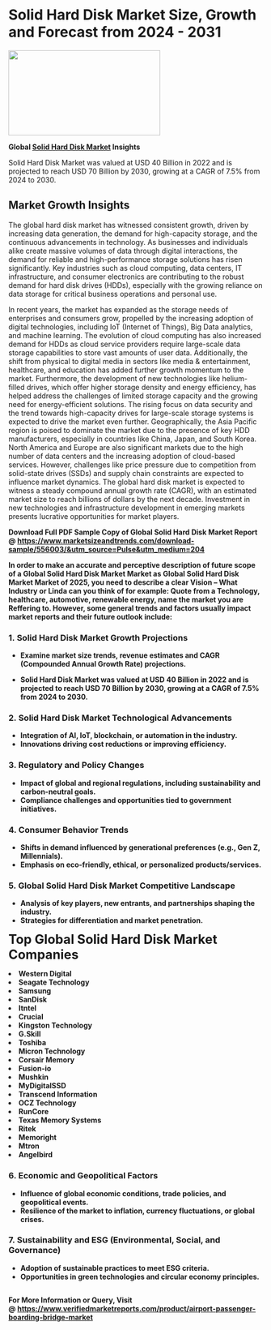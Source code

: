 <H1>Solid Hard Disk Market Size, Growth and Forecast from 2024 - 2031</H1><img class="aligncenter size-medium wp-image-584254" src="https://thirdeyenews.in/wp-content/uploads/2024/09/Global-Market-Research-300x168.jpeg" alt="" width="300" height="168" /><p><strong>Global&nbsp;<a href="https://www.marketsizeandtrends.com/download-sample/556003/&amp;utm_source=Pulse&amp;utm_medium=204">Solid Hard Disk Market</a> Insights</strong></p><p>Solid Hard Disk Market was valued at USD 40 Billion in 2022 and is projected to reach USD 70 Billion by 2030, growing at a CAGR of 7.5% from 2024 to 2030.</p><p><h2>Market Growth Insights</h2> <p>The global hard disk market has witnessed consistent growth, driven by increasing data generation, the demand for high-capacity storage, and the continuous advancements in technology. As businesses and individuals alike create massive volumes of data through digital interactions, the demand for reliable and high-performance storage solutions has risen significantly. Key industries such as cloud computing, data centers, IT infrastructure, and consumer electronics are contributing to the robust demand for hard disk drives (HDDs), especially with the growing reliance on data storage for critical business operations and personal use.</p> <p><strong></strong></p> <p>In recent years, the market has expanded as the storage needs of enterprises and consumers grow, propelled by the increasing adoption of digital technologies, including IoT (Internet of Things), Big Data analytics, and machine learning. The evolution of cloud computing has also increased demand for HDDs as cloud service providers require large-scale data storage capabilities to store vast amounts of user data. Additionally, the shift from physical to digital media in sectors like media & entertainment, healthcare, and education has added further growth momentum to the market. Furthermore, the development of new technologies like helium-filled drives, which offer higher storage density and energy efficiency, has helped address the challenges of limited storage capacity and the growing need for energy-efficient solutions. The rising focus on data security and the trend towards high-capacity drives for large-scale storage systems is expected to drive the market even further. Geographically, the Asia Pacific region is poised to dominate the market due to the presence of key HDD manufacturers, especially in countries like China, Japan, and South Korea. North America and Europe are also significant markets due to the high number of data centers and the increasing adoption of cloud-based services. However, challenges like price pressure due to competition from solid-state drives (SSDs) and supply chain constraints are expected to influence market dynamics. The global hard disk market is expected to witness a steady compound annual growth rate (CAGR), with an estimated market size to reach billions of dollars by the next decade. Investment in new technologies and infrastructure development in emerging markets presents lucrative opportunities for market players.</p> <p><strong></p><p><span class=""><strong>Download Full PDF Sample Copy of Global Solid Hard Disk Market Report</strong> @ <a href="https://www.marketsizeandtrends.com/download-sample/556003/&amp;utm_source=Pulse&amp;utm_medium=204" target="_blank">https://www.marketsizeandtrends.com/download-sample/556003/&amp;utm_source=Pulse&amp;utm_medium=204</a></span></p><p>In order to make an accurate and perceptive description of future scope of a Global&nbsp;Solid Hard Disk Market Market as Global&nbsp;Solid Hard Disk Market Market of 2025, you need to describe a clear Vision &ndash; What Industry or Linda can you think of for example: Quote from a Technology, healthcare, automotive, renewable energy, name the market you are Reffering to. However, some general trends and factors usually impact market reports and their future outlook include:</p><h3>1.&nbsp;<strong>Solid Hard Disk Market Growth Projections</strong></h3><ul><li>Examine market size trends, revenue estimates and CAGR (Compounded Annual Growth Rate) projections.</li><li><p>Solid Hard Disk Market was valued at USD 40 Billion in 2022 and is projected to reach USD 70 Billion by 2030, growing at a CAGR of 7.5% from 2024 to 2030.</p></li></ul><h3>2.&nbsp;<strong>Solid Hard Disk Market Technological Advancements</strong></h3><ul><li>Integration of AI, IoT, blockchain, or automation in the industry.</li><li>Innovations driving cost reductions or improving efficiency.</li></ul><h3>3.&nbsp;<strong>Regulatory and Policy Changes</strong></h3><ul><li>Impact of global and regional regulations, including sustainability and carbon-neutral goals.</li><li>Compliance challenges and opportunities tied to government initiatives.</li></ul><h3>4.&nbsp;<strong>Consumer Behavior Trends</strong></h3><ul><li>Shifts in demand influenced by generational preferences (e.g., Gen Z, Millennials).</li><li>Emphasis on eco-friendly, ethical, or personalized products/services.</li></ul><h3>5.&nbsp;<strong>Global Solid Hard Disk Market Competitive Landscape</strong></h3><ul><li>Analysis of key players, new entrants, and partnerships shaping the industry.</li><li>Strategies for differentiation and market penetration.</li></ul><p data-pm-slice="1 1 []"><span style="color: inherit; font-family: inherit; font-size: 25px;">Top Global Solid Hard Disk Market Companies</span></p><div class="" data-test-id=""><p><li>Western Digital</li><li> Seagate Technology</li><li> Samsung</li><li> SanDisk</li><li> Itntel</li><li> Crucial</li><li> Kingston Technology</li><li> G.Skill</li><li> Toshiba</li><li> Micron Technology</li><li> Corsair Memory</li><li> Fusion-io</li><li> Mushkin</li><li> MyDigitalSSD</li><li> Transcend Information</li><li> OCZ Technology</li><li> RunCore</li><li> Texas Memory Systems</li><li> Ritek</li><li> Memoright</li><li> Mtron</li><li> Angelbird</li></p></div><h3>6.&nbsp;<strong>Economic and Geopolitical Factors</strong></h3><ul><li>Influence of global economic conditions, trade policies, and geopolitical events.</li><li>Resilience of the market to inflation, currency fluctuations, or global crises.</li></ul><h3>7.&nbsp;<strong>Sustainability and ESG (Environmental, Social, and Governance)</strong></h3><ul><li>Adoption of sustainable practices to meet ESG criteria.</li><li>Opportunities in green technologies and circular economy principles.</li></ul><h2><strong style="font-size: 14px;">For More Information or Query, Visit @&nbsp;</strong><a style="background-color: #ffffff; font-size: 14px;" href="https://www.marketsizeandtrends.com/report/solid-hard-disk-market/" target="_blank">https://www.verifiedmarketreports.com/product/airport-passenger-boarding-bridge-market</a></h2>
